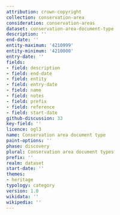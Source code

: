 ```yaml
---
attribution: crown-copyright
collection: conservation-area
consideration: conservation-areas
dataset: conservation-area-document-type
description: ''
end-date: ''
entity-maximum: '4210999'
entity-minimum: '4210000'
entry-date: ''
fields:
- field: description
- field: end-date
- field: entity
- field: entry-date
- field: name
- field: notes
- field: prefix
- field: reference
- field: start-date
github-discussion: 33
key-field: ''
licence: ogl3
name: Conservation area document type
paint-options: ''
phase: discovery
plural: Conservation area document types
prefix: ''
realm: dataset
start-date: ''
themes:
- heritage
typology: category
version: 1.0
wikidata: ''
wikipedia: ''
---
```

